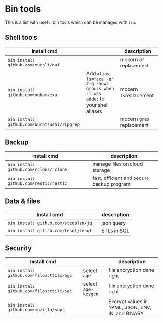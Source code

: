 # Bin tools #

This is a list with useful bin tools which can be managed with `bin`.

## Shell tools ##

| Install cmd | | description |
| --- | --- | --- |
| `bin install github.com/muesli/duf` | | modern `df` replacement |
| `bin install github.com/ogham/exa` | Add `alias ls="exa -g" #-g shows groups when -l was added` to your shell aliases | modern `ls`replacement |
| `bin install github.com/burntsushi/ripgrep` | | modern `grep` replacement |

## Backup ##

| Install cmd | | description |
| --- | --- | --- |
| `bin install github.com/rclone/rclone` | | manage files on cloud storage |
| `bin install github.com/restic/restic` | | fast, efficient and secure backup program |

## Data & files ##

| Install cmd | | description |
| --- | --- | --- |
| `bin install github.com/stedolan/jq` | | json query |
| `bin install gitlab.com/lesql/lesql` | | ETLs in SQL|

## Security ##

| Install cmd | | description |
| --- | --- | --- |
| `bin install github.com/filosottile/age` | select `age` | file encryption done right |
| `bin install github.com/filosottile/age` | select `age-keygen` | file encryption done right |
| `bin install github.com/mozilla/sops` | | Encrypt values in YAML, JSON, ENV, INI and BINARY |
